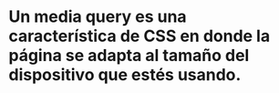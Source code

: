 # Un media query es una característica de CSS en donde la página se adapta al tamaño del dispositivo que estés usando.

